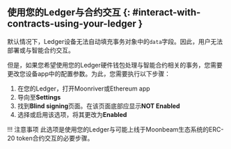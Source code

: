 ## 使用您的Ledger与合约交互 {: #interact-with-contracts-using-your-ledger }

默认情况下，Ledger设备无法自动填充事务对象中的`data`字段。因此，用户无法部署或与智能合约交互。

但是，如果您希望使用您的Ledger硬件钱包处理与智能合约相关的事务，您需要更改您设备app中的配置参数。为此，您需要执行以下步骤：

 1. 在您的Ledger，打开Moonriver或Ethereum app
 2. 导向至**Settings**
 3. 找到**Blind signing**页面。在该页面底部应显示**NOT Enabled**
 4. 选择或启用该选项，将其更改为**Enabled**

!!! 注意事项
    此选项是使用您的Ledger与可能上线于Moonbeam生态系统的ERC-20 token合约交互的必要步骤。

